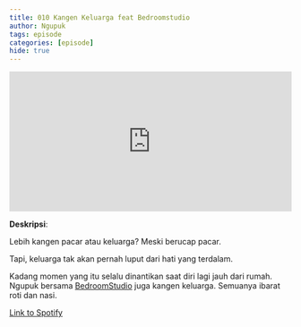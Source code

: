 ```yaml
---
title: 010 Kangen Keluarga feat Bedroomstudio
author: Ngupuk
tags: episode
categories: [episode]
hide: true
---
```


<iframe src="https://open.spotify.com/embed/episode/1n36pzI3yqKtUjSjveR6Kx" width="100%" height="250" frameborder="0" allowtransparency="true" allow="encrypted-media"></iframe>

**Deskripsi**:

Lebih kangen pacar atau keluarga? Meski berucap pacar.

Tapi, keluarga tak akan pernah luput dari hati yang terdalam.

Kadang momen yang itu selalu dinantikan saat diri lagi jauh dari rumah. Ngupuk bersama [BedroomStudio](https://www.instagram.com/bedroomstudio_) juga kangen keluarga. Semuanya ibarat roti dan nasi.

[Link to Spotify](https://open.spotify.com/episode/1n36pzI3yqKtUjSjveR6Kx)
